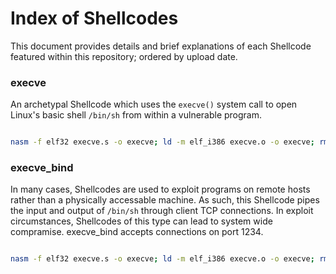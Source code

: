 # Index of Shellcodes

This document provides details and brief explanations of each Shellcode featured within this repository; ordered by upload date.

### execve
An archetypal Shellcode which uses the `execve()` system call to open Linux's basic shell `/bin/sh` from within a vulnerable program.
```bash

nasm -f elf32 execve.s -o execve; ld -m elf_i386 execve.o -o execve; rm execve.o
```

### execve_bind

In many cases, Shellcodes are used to exploit programs on remote hosts rather than a physically accessable machine. As such, this Shellcode pipes the input and output of `/bin/sh` through client TCP connections. In exploit circumstances, Shellcodes of this type can lead to system wide compramise. execve_bind accepts connections on port 1234.
```bash

nasm -f elf32 execve.s -o execve; ld -m elf_i386 execve.o -o execve; rm execve.o
```
